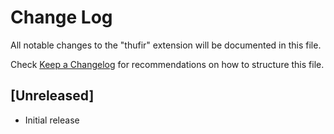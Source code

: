 # Change Log

All notable changes to the "thufir" extension will be documented in this file.

Check [Keep a Changelog](http://keepachangelog.com/) for recommendations on how to structure this file.

## [Unreleased]

- Initial release